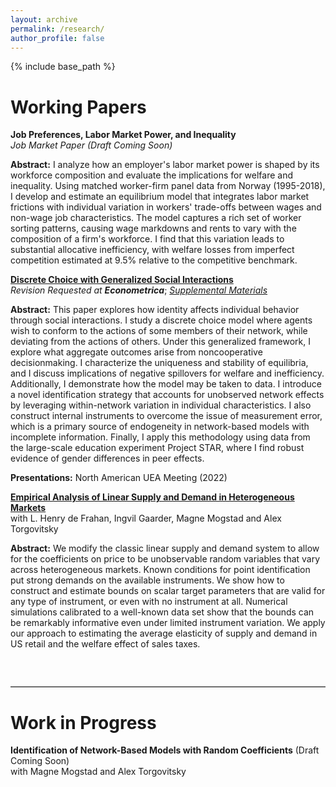```yaml
---
layout: archive
permalink: /research/
author_profile: false
---
```


{% include base_path %}

# Working Papers

**Job Preferences, Labor Market Power, and Inequality** <br>
_Job Market Paper (Draft Coming Soon)_ <br>

**Abstract:** I analyze how an employer's labor market power is shaped by its workforce composition and evaluate the implications for welfare and inequality. Using matched worker-firm panel data from Norway (1995-2018), I develop and estimate an equilibrium model that integrates labor market frictions with individual variation in workers' trade-offs between wages and non-wage job characteristics. The model captures a rich set of worker sorting patterns, causing wage markdowns and rents to vary with the composition of a firm's workforce. I find that this variation leads to substantial allocative inefficiency, with welfare losses from imperfect competition estimated at 9.5% relative to the competitive benchmark.


[**Discrete Choice with Generalized Social Interactions**](/files/dcwgsi_paper.pdf) <br>
_Revision Requested at **Econometrica**_; [*Supplemental Materials*](/files/dcwgsi_supplement.pdf)<br>

**Abstract:** This paper explores how identity affects individual behavior through social interactions. I study a discrete choice model where agents wish to conform to the actions of some members of their network, while deviating from the actions of others. Under this generalized framework, I explore what aggregate outcomes arise from noncooperative decisionmaking. I characterize the uniqueness and stability of equilibria, and I discuss implications of negative spillovers for welfare and inefficiency. Additionally, I demonstrate how the model may be taken to data. I introduce a novel identification strategy that accounts for unobserved network effects by leveraging within-network variation in individual characteristics. I also construct internal instruments to overcome the issue of measurement error, which is a primary source of endogeneity in network-based models with incomplete information. Finally, I apply this methodology using data from the large-scale education experiment Project STAR, where I find robust evidence of gender differences in peer effects.

**Presentations:** North American UEA Meeting (2022)

[**Empirical Analysis of Linear Supply and Demand in Heterogeneous Markets**](https://ovolpe.github.io/research) <br>
with L. Henry de Frahan, Ingvil Gaarder, Magne Mogstad and Alex Torgovitsky

**Abstract:** We modify the classic linear supply and demand system to allow for the coefficients on price to be unobservable random variables that vary across heterogeneous markets. Known conditions for point identification put strong demands on the available instruments. We show how to construct and estimate bounds on scalar target parameters that are valid for any type of instrument, or even with no instrument at all. Numerical simulations calibrated to a well-known data set show that the bounds can be remarkably informative even under limited instrument variation. We apply our approach to estimating the average elasticity of supply and demand in US retail and the welfare effect of sales taxes.



<br style="clear: both;">
<hr style="margin: 2em 0; border: none; border-top: 1px solid #ccc;">

Work in Progress
======

**Identification of Network-Based Models with Random Coefficients** (Draft Coming Soon) <br>
with Magne Mogstad and Alex Torgovitsky
<br>
